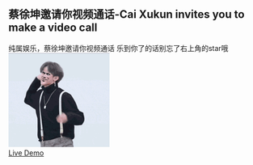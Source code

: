 ## 蔡徐坤邀请你视频通话-Cai Xukun invites you to make a video call
纯属娱乐，蔡徐坤邀请你视频通话
乐到你了的话别忘了右上角的star哦  
![](/img/wKgBOV4VsWyAB9cMAAtAhfXnV4g3012.no)  
[Live Demo]()